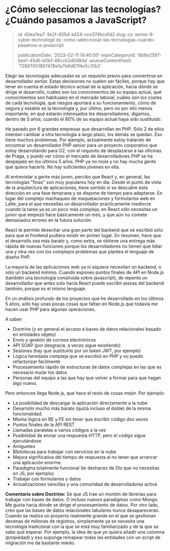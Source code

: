 ¿Cómo seleccionar las tecnologías? ¿Cuándo pasamos a JavaScript?
================================================================

> id: d3ea7ea7-3e2f-455d-a424-cce374bcd1d2
> slug:
> 	cs: senior-9-vyber-technologii
> 	es: como-seleccionar-las-tecnologias-cuando-pasamos-a-javascript
> 
> publicationDate: '2023-02-11 14:40:00'
> mainCategoryId: '8b6e2597-bee1-45d5-b0bf-48ccb2d0d94a'
> sourceContentHash: '72807451867478e1a7b6d67f4e5c31b3'

Elegir las tecnologías adecuadas es un requisito previo para convertirse en desarrollador senior. Estas decisiones no suelen ser fáciles, porque hay que tener en cuenta el estado técnico actual de la aplicación, hacia dónde se dirige el desarrollo, cuáles son los conocimientos de su equipo actual, qué conocimientos son habituales en el mercado laboral, cuáles son los costes de cada tecnología, qué riesgos aportará a su funcionamiento, cómo de segura y estable es la tecnología y, por último, pero no por ello menos importante, en qué estarán interesados los desarrolladores, digamos, dentro de 5 años, cuando el 80% de su equipo actual haya sido sustituido.

He pasado por 6 grandes empresas que desarrollan en PHP. Sólo 2 de ellos intentan cambiar a otra tecnología a largo plazo, los demás se quedan. Eso tiene muchos problemas. Por ejemplo, actualmente estoy tratando de encontrar un desarrollador PHP senior para un proyecto corporativo que estoy desarrollando para O2, con el requisito de desplazarse a las oficinas de Praga, y puedo ver cómo el mercado de desarrolladores PHP se ha despejado en los últimos 5 años. PHP ya no mola y no hay mucha gente que quiera hacerlo. No hay suficientes jóvenes en ella.

Al entrevistar a gente más joven, percibo que React y, en general, las tecnologías "finas" son muy populares hoy en día. Desde el punto de vista de la arquitectura de aplicaciones, tiene sentido si se descubre esta dirección en una fase temprana y se dispone de tiempo para adaptarse. En lugar del complejo machaqueo de maquetaciones y formularios web en Latte, para el que necesitas un desarrollador prácticamente mediocre cuando la tarea ya es un poco más compleja, en React sólo necesitas un junior que empezó hace básicamente un mes, y que aún no comete demasiados errores en la futura solución.

React te permite desechar una gran parte del backend que se escribió sólo para que el frontend pudiera existir en primer lugar. En resumen, hace que el desarrollo sea más barato y, como extra, se obtiene una entrega más rápida de nuevas funciones porque los desarrolladores no tienen que lidiar una y otra vez con los complejos problemas que plantea el lenguaje de diseño PHP.

La mayoría de las aplicaciones web ya ni siquiera necesitan un backend, o sólo un backend mínimo. Cuando expones puntos finales de API en Node.js (también una tecnología construida sobre javascript), de repente un desarrollador que antes solo hacía React puede escribir piezas del backend también, porque es el mismo lenguaje.

En un análisis profundo de los proyectos que he desarrollado en los últimos 5 años, sólo hay unas pocas cosas que faltan en Node.js que todavía me hacen usar PHP para algunas operaciones.

A saber:

- Doctrine (y en general el acceso a bases de datos relacionales basado en entidades objeto)
- Envío y gestión de correos electrónicos
- API SOAP (por desgracia, a veces sigue existiendo)
- Sesiones (hay que sustituirlo por un token JWT, por ejemplo)
- Lógica heredada compleja que se escribió en PHP y no puedo refactorizar fácilmente
- Procesamiento rápido de estructuras de datos complejas en las que es necesario mutar los datos
- Personas del equipo a las que hay que volver a formar para que hagan algo nuevo.

Pero entonces llega Node.js, que hace el resto de cosas mejor. Por ejemplo:

- La posibilidad de descargar la aplicación directamente a la nube
- Desarrollo mucho más barato (quizá incluso el doble) de la misma funcionalidad.
- Misma lógica en BE y FE sin tener que escribir código dos veces
- Puntos finales de la API REST
- Llamadas paralelas a varios códigos a la vez
- Posibilidad de enviar una respuesta HTTP, pero el código sigue ejecutándose
- Amiguetes
- Bibliotecas para trabajar con servicios en la nube
- Mejora significativa del tiempo de respuesta al no tener que arrancar una aplicación enorme.
- Paradigma totalmente funcional (te deshaces de DIs que no necesitas en JS, por ejemplo).
- Trabajar con formularios y datos
- Actualizaciones sencillas y una comunidad de desarrolladores activa

**Comentario sobre Doctrine:** Sé que JS trae un montón de librerías para trabajar con bases de datos. O incluso nuevos paradigmas como Mongo. Me gusta hacia dónde se dirige el procesamiento de datos. Por otro lado, creo que las bases de datos relacionales tabulares nunca desaparecerán. Cuando se realiza un proyecto realmente grande en el que se gestionan decenas de millones de registros, simplemente ya se necesita una tecnología tradicional con la que se está muy familiarizado y de la que se sabe qué esperar. Por ejemplo, la idea de que yo quiera añadir una columna (propiedad) y eso suponga remapear todas las entidades con un script de migración me da bastante miedo.
